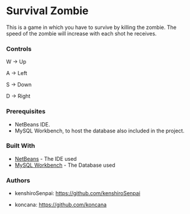 # Survival Zombie

  This is a game in which you have to survive by killing the zombie. The speed of the zombie will increase with each shot he receives.
  
### Controls

 W -> Up
 
 A -> Left
 
 S -> Down
 
 D -> Right
 
### Prerequisites

* NetBeans IDE.
* MySQL Workbench, to host the database also included in the project.

### Built With 

* [NetBeans](https://netbeans.apache.org/download/nb110/) - The IDE used
* [MySQL Workbench](https://www.mysql.com/products/workbench/) - The Database used

### Authors

* kenshiroSenpai: https://github.com/kenshiroSenpai

* koncana: https://github.com/koncana
  
